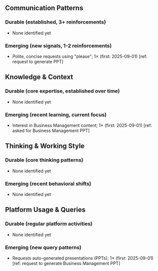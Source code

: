 ## Communication Patterns
### Durable (established, 3+ reinforcements)
- None identified yet

### Emerging (new signals, 1-2 reinforcements)
- Polite, concise requests using "please"; 1× (first: 2025-09-01) [ref: request to generate PPT]

## Knowledge & Context
### Durable (core expertise, established over time)
- None identified yet

### Emerging (recent learning, current focus)  
- Interest in Business Management content; 1× (first: 2025-09-01) [ref: asked for Business Management PPT]

## Thinking & Working Style
### Durable (core thinking patterns)
- None identified yet

### Emerging (recent behavioral shifts)
- None identified yet

## Platform Usage & Queries
### Durable (regular platform activities)
- None identified yet

### Emerging (new query patterns)
- Requests auto-generated presentations (PPTs); 1× (first: 2025-09-01) [ref: request to generate Business Management PPT]